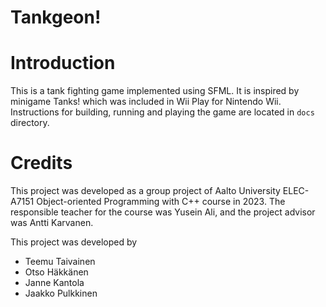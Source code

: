 # Tankgeon!

# Introduction
This is a tank fighting game implemented using SFML. It is inspired by minigame Tanks! which was included in Wii Play for Nintendo Wii. Instructions for building, running and playing the game are located in `docs` directory.

# Credits
This project was developed as a group project of Aalto University ELEC-A7151 Object-oriented Programming with C++ course in 2023. The responsible teacher for the course was Yusein Ali, and the project advisor was Antti Karvanen.

This project was developed by
- Teemu Taivainen
- Otso Häkkänen
- Janne Kantola
- Jaakko Pulkkinen
